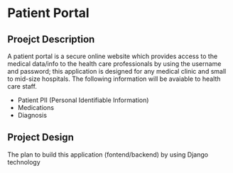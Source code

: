 # Patient Portal
## Proejct Description
A patient portal is a secure online website which provides access to the medical data/info to the health care professionals by using the username and password; this application is designed for any medical clinic and small to mid-size hospitals. The following information will be avaiable to health care staff.
- Patient PII (Personal Identifiable Information)
- Medications
- Diagnosis
## Project Design
The plan to build this application (fontend/backend) by using Django technology 
